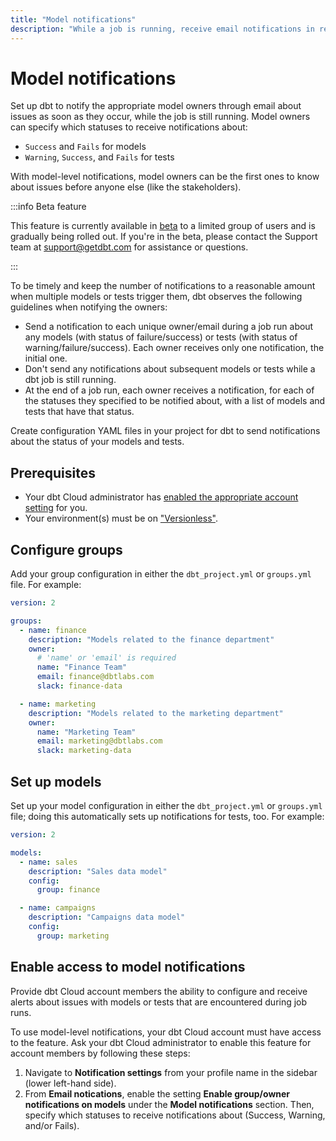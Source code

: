 ```yaml
---
title: "Model notifications"
description: "While a job is running, receive email notifications in real time about any issues with your models and tests. "
---
```


# Model notifications <Lifecycle status="beta" />

Set up dbt to notify the appropriate model owners through email about issues as soon as they occur, while the job is still running. Model owners can specify which statuses to receive notifications about: 

- `Success` and `Fails` for models
- `Warning`, `Success`, and `Fails` for tests

With model-level notifications, model owners can be the first ones to know about issues before anyone else (like the stakeholders). 

:::info Beta feature

This feature is currently available in [beta](/docs/dbt-versions/product-lifecycles#dbt-cloud) to a limited group of users and is gradually being rolled out. If you're in the beta, please contact the Support team at support@getdbt.com for assistance or questions.

:::

To be timely and keep the number of notifications to a reasonable amount when multiple models or tests trigger them, dbt observes the following guidelines when notifying the owners:  

- Send a notification to each unique owner/email during a job run about any models (with status of failure/success) or tests (with status of warning/failure/success). Each owner receives only one notification, the initial one.
- Don't send any notifications about subsequent models or tests while a dbt job is still running.
- At the end of a job run, each owner receives a notification, for each of the statuses they specified to be notified about, with a list of models and tests that have that status. 

Create configuration YAML files in your project for dbt to send notifications about the status of your models and tests.

## Prerequisites
- Your dbt Cloud administrator has [enabled the appropriate account setting](#enable-access-to-model-notifications) for you.
- Your environment(s) must be on ["Versionless"](/docs/dbt-versions/versionless-cloud). 


## Configure groups

Add your group configuration in either the `dbt_project.yml` or `groups.yml` file. For example: 

```yml
version: 2

groups:
  - name: finance
    description: "Models related to the finance department"
    owner:
      # 'name' or 'email' is required
      name: "Finance Team"
      email: finance@dbtlabs.com
      slack: finance-data

  - name: marketing
    description: "Models related to the marketing department"
    owner:
      name: "Marketing Team"
      email: marketing@dbtlabs.com
      slack: marketing-data
```

## Set up models

Set up your model configuration in either the `dbt_project.yml` or `groups.yml` file; doing this automatically sets up notifications for tests, too. For example: 

```yml
version: 2

models:
  - name: sales
    description: "Sales data model"
    config:
      group: finance

  - name: campaigns
    description: "Campaigns data model"
    config:
      group: marketing

```

## Enable access to model notifications 

Provide dbt Cloud account members the ability to configure and receive alerts about issues with models or tests that are encountered during job runs.  

To use model-level notifications, your dbt Cloud account must have access to the feature. Ask your dbt Cloud administrator to enable this feature for account members by following these steps:

1. Navigate to **Notification settings** from your profile name in the sidebar (lower left-hand side). 
1. From **Email notications**, enable the setting **Enable group/owner notifications on models** under the **Model notifications** section. Then, specify which statuses to receive notifications about (Success, Warning, and/or Fails). 

  <Lightbox src="/img/docs/dbt-cloud/example-enable-model-notifications.png" title="Example of the setting Enable group/owner notifications on models" /> 
